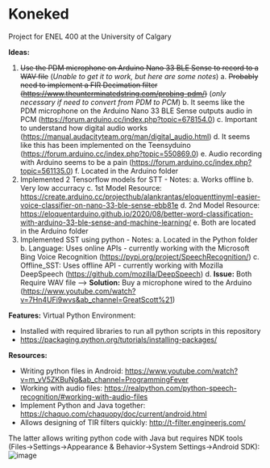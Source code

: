 # Koneked
Project for ENEL 400 at the University of Calgary

**Ideas:**
1. ~~Use the PDM microphone on Arduino Nano 33 BLE Sense to record to a WAV file~~ (*Unable to get it to work, but here are some notes*)
    a. ~~Probably need to implement a FIR Decimation filter (https://www.theunterminatedstring.com/probing-pdm/)~~ (*only necessary if need to convert from PDM to PCM*)
    b. It seems like the PDM microphone on the Arduino Nano 33 BLE Sense outputs audio in PCM (https://forum.arduino.cc/index.php?topic=678154.0)
    c. Important to understand how digital audio works (https://manual.audacityteam.org/man/digital_audio.html)
    d. It seems like this has been implemented on the Teensyduino (https://forum.arduino.cc/index.php?topic=550869.0)
    e. Audio recording with Arduino seems to be a pain (https://forum.arduino.cc/index.php?topic=561135.0)
    f. Located in the Arduino folder
2.  Implemented 2 Tensorflow models for STT - Notes:
    a. Works offline
    b. Very low accurracy
    c. 1st Model Resource: https://create.arduino.cc/projecthub/alankrantas/eloquenttinyml-easier-voice-classifier-on-nano-33-ble-sense-ebb81e
    d. 2nd Model Resource: https://eloquentarduino.github.io/2020/08/better-word-classification-with-arduino-33-ble-sense-and-machine-learning/
    e. Both are located in the Arduino folder
3. Implemented SST using python - Notes:
    a. Located in the Python folder
    b. Language: Uses online APIs - currently working with the Microsoft Bing Voice Recognition (https://pypi.org/project/SpeechRecognition/)
    c. Offline_SST: Uses offline API - currently working with Mozilla DeepSpeech (https://github.com/mozilla/DeepSpeech)
    d. **Issue:** Both Require WAV file --> **Solution:** Buy a microphone wired to the Arduino (https://www.youtube.com/watch?v=7Hn4UFi9wvs&ab_channel=GreatScott%21)
    
**Features:**
Virtual Python Environment:
 - Installed with required libraries to run all python scripts in this repository
 - https://packaging.python.org/tutorials/installing-packages/

**Resources:**
 - Writing python files in Android: https://www.youtube.com/watch?v=m_vV5ZKBuNg&ab_channel=ProgrammingFever
 - Working with audio files: https://realpython.com/python-speech-recognition/#working-with-audio-files
 - Implement Python and Java together: https://chaquo.com/chaquopy/doc/current/android.html
 - Allows designing of TIR filters quickly: http://t-filter.engineerjs.com/

The latter allows writing python code with Java but requires NDK tools (Files->Settings->Appearance & Behavior->System Settings->Android SDK):
![image](https://user-images.githubusercontent.com/14882398/110557510-f3c83e80-80fd-11eb-89fa-8b3753e74047.png)
